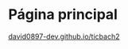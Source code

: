 # Página principal

<a href="http://www.david0897-dev.github.io/ticbach2">david0897-dev.github.io/ticbach2</a>

